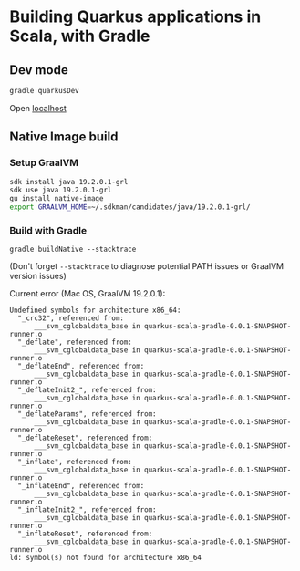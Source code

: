 # Building Quarkus applications in Scala, with Gradle


## Dev mode

```bash
gradle quarkusDev
```

Open [localhost](http://localhost:8080/greetings/hello)

## Native Image build

### Setup GraalVM

```bash
sdk install java 19.2.0.1-grl
sdk use java 19.2.0.1-grl
gu install native-image
export GRAALVM_HOME=~/.sdkman/candidates/java/19.2.0.1-grl/
```

### Build with Gradle

```
gradle buildNative --stacktrace
```

(Don't forget `--stacktrace` to diagnose potential PATH issues or GraalVM version issues)


Current error (Mac OS, GraalVM 19.2.0.1):

```
Undefined symbols for architecture x86_64:
  "_crc32", referenced from:
      ___svm_cglobaldata_base in quarkus-scala-gradle-0.0.1-SNAPSHOT-runner.o
  "_deflate", referenced from:
      ___svm_cglobaldata_base in quarkus-scala-gradle-0.0.1-SNAPSHOT-runner.o
  "_deflateEnd", referenced from:
      ___svm_cglobaldata_base in quarkus-scala-gradle-0.0.1-SNAPSHOT-runner.o
  "_deflateInit2_", referenced from:
      ___svm_cglobaldata_base in quarkus-scala-gradle-0.0.1-SNAPSHOT-runner.o
  "_deflateParams", referenced from:
      ___svm_cglobaldata_base in quarkus-scala-gradle-0.0.1-SNAPSHOT-runner.o
  "_deflateReset", referenced from:
      ___svm_cglobaldata_base in quarkus-scala-gradle-0.0.1-SNAPSHOT-runner.o
  "_inflate", referenced from:
      ___svm_cglobaldata_base in quarkus-scala-gradle-0.0.1-SNAPSHOT-runner.o
  "_inflateEnd", referenced from:
      ___svm_cglobaldata_base in quarkus-scala-gradle-0.0.1-SNAPSHOT-runner.o
  "_inflateInit2_", referenced from:
      ___svm_cglobaldata_base in quarkus-scala-gradle-0.0.1-SNAPSHOT-runner.o
  "_inflateReset", referenced from:
      ___svm_cglobaldata_base in quarkus-scala-gradle-0.0.1-SNAPSHOT-runner.o
ld: symbol(s) not found for architecture x86_64
```

